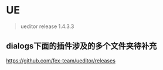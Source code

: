 # UE

> ueditor release 1.4.3.3

## dialogs下面的插件涉及的多个文件夹待补充  

https://github.com/fex-team/ueditor/releases
